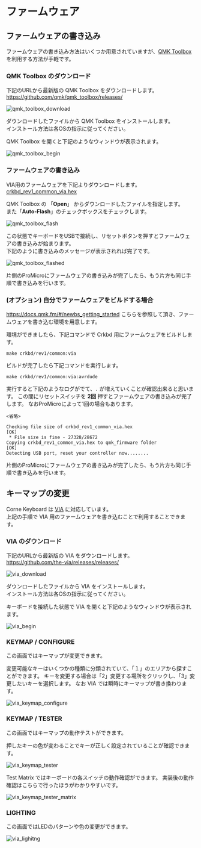 # ファームウェア

## ファームウェアの書き込み

ファームウェアの書き込み方法はいくつか用意されていますが、[QMK Toolbox](https://github.com/qmk/qmk_toolbox) を利用する方法が手軽です。

### QMK Toolbox のダウンロード

下記のURLから最新版の QMK Toolbox をダウンロードします。\
<https://github.com/qmk/qmk_toolbox/releases/>

![qmk_toolbox_download](assets/qmk_toolbox_download.jpg)

ダウンロードしたファイルから QMK Toolbox をインストールします。\
インストール方法は各OSの指示に従ってください。

QMK Toolbox を開くと下記のようなウィンドウが表示されます。

![qmk_toolbox_begin](assets/qmk_toolbox_begin.jpg)

### ファームウェアの書き込み

VIA用のファームウェアを下記よりダウンロードします。\
[crkbd_rev1_common_via.hex](https://raw.githubusercontent.com/foostan/crkbd/main/doc/assets/crkbd_rev1_via.hex)

QMK Toolbox の 「**Open**」 からダウンロードしたファイルを指定します。\
また「**Auto-Flash**」のチェックボックスをチェックします。

![qmk_toolbox_flash](assets/qmk_toolbox_flash.jpg)

この状態でキーボードをUSBで接続し、リセットボタンを押すとファームウェアの書き込みが始まります。\
下記のように書き込みのメッセージが表示されれば完了です。

![qmk_toolbox_flashed](assets/qmk_toolbox_flashed.jpg)

片側のProMicroにファームウェアの書き込みが完了したら、もう片方も同じ手順で書き込みを行います。

### (オプション) 自分でファームウェアをビルドする場合

<https://docs.qmk.fm/#/newbs_getting_started> こちらを参照して頂き、ファームウェアを書き込む環境を用意します。

環境ができましたら、下記コマンドで Crkbd 用にファームウェアをビルドします。

```
make crkbd/rev1/common:via
```

ビルドが完了したら下記コマンドを実行します。

```
make crkbd/rev1/common:via:avrdude
```

実行すると下記のようなログがでて、`.` が増えていくことが確認出来ると思います。
この間にリセットスイッチを **2回** 押すとファームウェアの書き込みが完了します。
なおProMicroによって1回の場合もあります。

```
<省略>

Checking file size of crkbd_rev1_common_via.hex                                                        [OK]
 * File size is fine - 27328/28672
Copying crkbd_rev1_common_via.hex to qmk_firmware folder                                               [OK]
Detecting USB port, reset your controller now........
```

片側のProMicroにファームウェアの書き込みが完了したら、もう片方も同じ手順で書き込みを行います。

## キーマップの変更

Corne Keyboard は [VIA](https://caniusevia.com/) に対応しています。\
上記の手順で VIA 用のファームウェアを書き込むことで利用することできます。

### VIA のダウンロード

下記のURLから最新版の VIA をダウンロードします。\
<https://github.com/the-via/releases/releases/>

![via_download](assets/via_download.jpg)

ダウンロードしたファイルから VIA をインストールします。\
インストール方法は各OSの指示に従ってください。

キーボードを接続した状態で VIA を開くと下記のようなウィンドウが表示されます。

![via_begin](assets/via_begin.jpg)

### KEYMAP / CONFIGURE

この画面ではキーマップが変更できます。

変更可能なキーはいくつかの種類に分類されていて、「１」のエリアから探すことができます。
キーを変更する場合は「2」変更する場所をクリックし、「3」変更したいキーを選択します。
なお VIA では瞬時にキーマップが書き換わります。

![via_keymap_configure](assets/via_keymap_configure.jpg)

### KEYMAP / TESTER

この画面ではキーマップの動作テストができます。

押したキーの色が変わることでキーが正しく設定されていることが確認できます。

![via_keymap_tester](assets/via_keymap_tester.jpg)

Test Matrix ではキーボードの各スイッチの動作確認ができます。
実装後の動作確認はこちらで行ったほうがわかりやすいです。

![via_keymap_tester_matrix](assets/via_keymap_tester_matrix.jpg)

### LIGHTING

この画面ではLEDのパターンや色の変更ができます。

![via_lighitng](assets/via_lighting.jpg)

